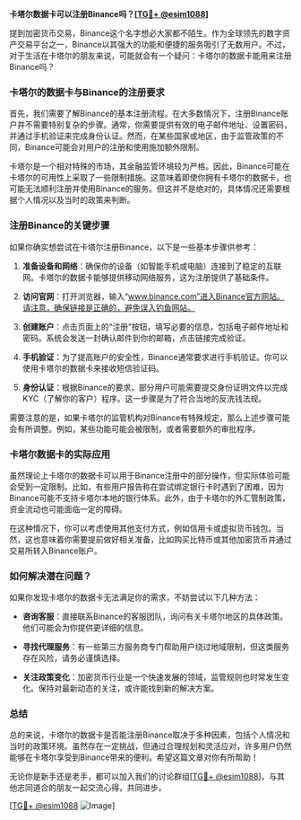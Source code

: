 **卡塔尔数据卡可以注册Binance吗？[[TG💪+ @esim1088](https://t.me/s/esim1088)]**

提到加密货币交易，Binance这个名字想必大家都不陌生。作为全球领先的数字资产交易平台之一，Binance以其强大的功能和便捷的服务吸引了无数用户。不过，对于生活在卡塔尔的朋友来说，可能就会有一个疑问：卡塔尔的数据卡能用来注册Binance吗？

### 卡塔尔的数据卡与Binance的注册要求

首先，我们需要了解Binance的基本注册流程。在大多数情况下，注册Binance账户并不需要特别复杂的步骤。通常，你需要提供有效的电子邮件地址、设置密码，并通过手机验证来完成身份认证。然而，在某些国家或地区，由于监管政策的不同，Binance可能会对用户的注册和使用施加额外限制。

卡塔尔是一个相对特殊的市场，其金融监管环境较为严格。因此，Binance可能在卡塔尔的可用性上采取了一些限制措施。这意味着即使你拥有卡塔尔的数据卡，也可能无法顺利注册并使用Binance的服务。但这并不是绝对的，具体情况还需要根据个人情况以及当时的政策来判断。

### 注册Binance的关键步骤

如果你确实想尝试在卡塔尔注册Binance，以下是一些基本步骤供参考：

1. **准备设备和网络**：确保你的设备（如智能手机或电脑）连接到了稳定的互联网。卡塔尔的数据卡能够提供移动网络服务，这为注册提供了基础条件。

2. **访问官网**：打开浏览器，输入“www.binance.com”进入Binance官方网站。请注意，确保链接是正确的，避免误入钓鱼网站。

3. **创建账户**：点击页面上的“注册”按钮，填写必要的信息，包括电子邮件地址和密码。系统会发送一封确认邮件到你的邮箱，点击链接完成验证。

4. **手机验证**：为了提高账户的安全性，Binance通常要求进行手机验证。你可以使用卡塔尔的数据卡来接收短信验证码。

5. **身份认证**：根据Binance的要求，部分用户可能需要提交身份证明文件以完成KYC（了解你的客户）程序。这一步骤是为了符合当地的反洗钱法规。

需要注意的是，如果卡塔尔的监管机构对Binance有特殊规定，那么上述步骤可能会有所调整。例如，某些功能可能会被限制，或者需要额外的审批程序。

### 卡塔尔数据卡的实际应用

虽然理论上卡塔尔的数据卡可以用于Binance注册中的部分操作，但实际体验可能会受到一定限制。比如，有些用户报告称在尝试绑定银行卡时遇到了困难，因为Binance可能不支持卡塔尔本地的银行体系。此外，由于卡塔尔的外汇管制政策，资金流动也可能面临一定的障碍。

在这种情况下，你可以考虑使用其他支付方式，例如信用卡或虚拟货币钱包。当然，这也意味着你需要提前做好相关准备，比如购买比特币或其他加密货币并通过交易所转入Binance账户。

### 如何解决潜在问题？

如果你发现卡塔尔的数据卡无法满足你的需求，不妨尝试以下几种方法：

- **咨询客服**：直接联系Binance的客服团队，询问有关卡塔尔地区的具体政策。他们可能会为你提供更详细的信息。
  
- **寻找代理服务**：有一些第三方服务商专门帮助用户绕过地域限制，但这类服务存在风险，请务必谨慎选择。

- **关注政策变化**：加密货币行业是一个快速发展的领域，监管规则也时常发生变化。保持对最新动态的关注，或许能找到新的解决方案。

### 总结

总的来说，卡塔尔的数据卡是否能注册Binance取决于多种因素，包括个人情况和当时的政策环境。虽然存在一定挑战，但通过合理规划和灵活应对，许多用户仍然能够在卡塔尔享受到Binance带来的便利。希望这篇文章对你有所帮助！

无论你是新手还是老手，都可以加入我们的讨论群组[[TG💪+ @esim1088](https://t.me/s/esim1088)]，与其他志同道合的朋友一起交流心得，共同进步。

[[TG💪+ @esim1088](https://t.me/s/esim1088) ![Image](https://i.postimg.cc/4NQfJmqS/Snipaste-2025-05-13-00-14-12.png)]